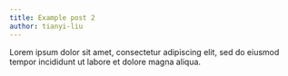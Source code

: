 ```yaml
---
title: Example post 2
author: tianyi-liu
---
```


Lorem ipsum dolor sit amet, consectetur adipiscing elit, sed do eiusmod tempor incididunt ut labore et dolore magna aliqua.
